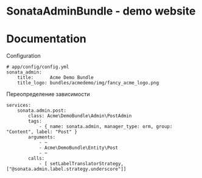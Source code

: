 SonataAdminBundle - demo website
==========

Documentation
==========

Configuration

```
# app/config/config.yml
sonata_admin:
    title:      Acme Demo Bundle
    title_logo: bundles/acmedemo/img/fancy_acme_logo.png
```

Переопределение зависимости

```
services:
    sonata.admin.post:
        class: Acme\DemoBundle\Admin\PostAdmin
        tags:
            - { name: sonata.admin, manager_type: orm, group: "Content", label: "Post" }
        arguments:
            - ~
            - Acme\DemoBundle\Entity\Post
            - ~
        calls:
            - [ setLabelTranslatorStrategy, ["@sonata.admin.label.strategy.underscore"]]
```
